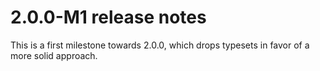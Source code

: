 # 2.0.0-M1 release notes

This is a first milestone towards 2.0.0, which drops typesets in favor of a more solid approach. 

